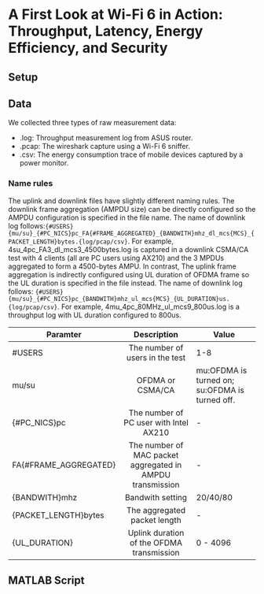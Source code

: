 # A First Look at Wi-Fi 6 in Action: Throughput, Latency, Energy Efficiency, and Security


## Setup
## Data
We collected three types of raw measurement data:
- .log: Throughput measurement log from ASUS router.
- .pcap: The wireshark capture using a Wi-Fi 6 sniffer.
- .csv:  The energy consumption trace of mobile devices captured by a power monitor.

### Name rules
The uplink and downlink files have slightly different naming rules. The downlink frame aggregation (AMPDU size) can be directly configured so the AMPDU configuration is specified in the file name. The name of downlink log follows:`{#USERS}{mu/su}_{#PC_NICS}pc_FA{#FRAME_AGGREGATED}_{BANDWITH}mhz_dl_mcs{MCS}_{PACKET_LENGTH}bytes.{log/pcap/csv}`. 
For example, 4su_4pc_FA3_dl_mcs3_4500bytes.log is captured in a downlink CSMA/CA test with 4 clients (all are PC users using AX210) and the 3 MPDUs aggregated to form a 4500-bytes AMPU.  In contrast, The uplink frame aggregation is indirectly configured using UL duration of OFDMA frame so the UL duration is specified in the file instead. The name of downlink log follows: `{#USERS}{mu/su}_{#PC_NICS}pc_{BANDWITH}mhz_ul_mcs{MCS}_{UL_DURATION}us.{log/pcap/csv}`.  For example, 4mu_4pc_80MHz_ul_mcs9_800us.log is a throughput log with UL duration configured to 800us. 

| Paramter     | Description           | Value |
| ------------- |:-------------:| -----|
| #USERS    | The number of users in the test |  1-8 |
| mu/su     | OFDMA or CSMA/CA      |  mu:OFDMA is turned on; su:OFDMA is turned off. |
| {#PC_NICS}pc | The number of PC user with Intel AX210    |  - |
|FA{#FRAME_AGGREGATED}| The number of MAC packet aggregated in AMPDU transmission |- |
|{BANDWITH}mhz| Bandwith setting | 20/40/80| 
|{PACKET_LENGTH}bytes| The aggregated packet length| -|
|{UL_DURATION}| Uplink duration of the OFDMA transmission| 0 - 4096 |







## MATLAB Script

